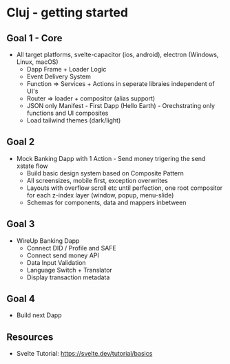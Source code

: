 # Cluj - getting started

## Goal 1 - Core
- All target platforms, svelte-capacitor (ios, android), electron (Windows, Linux, macOS)
  - Dapp Frame + Loader Logic 
  - Event Delivery System
  - Function => Services + Actions in seperate libraies independent of UI's
  - Router => loader + compositor (alias support)
  - JSON only Manifest - First Dapp (Hello Earth) - Orechstrating only functions and UI composites
  - Load tailwind themes (dark/light)

## Goal 2
- Mock Banking Dapp with 1 Action - Send money trigering the send xstate flow
  - Build basic design system based on Composite Pattern
  - All screensizes, mobile first, exception overwrites
  - Layouts with overflow scroll etc until perfection, one root compositor for each z-index layer (window, popup, menu-slide)
  - Schemas for components, data and mappers inbetween

## Goal 3
- WireUp Banking Dapp
  - Connect DID / Profile and SAFE
  - Connect send money API
  - Data Input Validation
  - Language Switch + Translator
  - Display transaction metadata

## Goal 4
- Build next Dapp

## Resources
- Svelte Tutorial: https://svelte.dev/tutorial/basics
